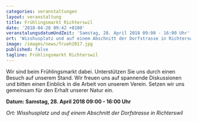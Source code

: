 ```yaml
---
categories: veranstaltungen
layout: veranstaltung
title: Frühlingsmarkt Richterswil
date: '2018-04-28 09:42 +0100'
veranstalungsdatumUndZeit: 'Samstag, 28. April 2018 09:00 - 16:00 Uhr'
ort: 'Wisshusplatz und auf einem Abschnitt der Dorfstrasse in Richterswil'
image: /images/news/frueh2017.jpg
published: false
tagline: Frühlingsmarkt Richterswil
---
```


Wir sind beim Frühlingsmarkt dabei. Unterstützen Sie uns durch einen Besuch auf unserem Stand. Wir freuen uns auf spannende Diskussionen und bitten einen Einblick in die Arbeit von unserem Verein. Setzen wir uns gemeinsam für den Erhalt unserer Natur ein.

**Datum: Samstag, 28. April 2018 09:00 - 16:00 Uhr**

_Ort: Wisshusplatz und auf einem Abschnitt der Dorfstrasse in Richterswil_
